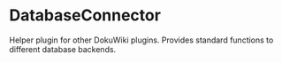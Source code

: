 DatabaseConnector
=================================

Helper plugin for other DokuWiki plugins. Provides standard functions to different database backends.
